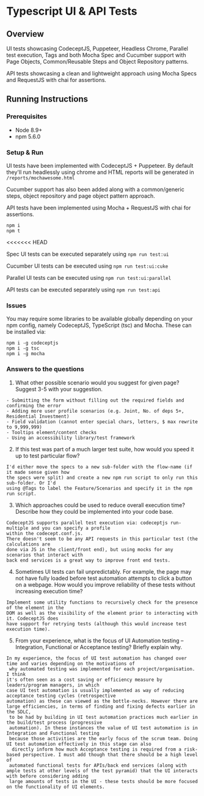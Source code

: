 # Typescript UI & API Tests

## Overview

UI tests showcasing CodeceptJS, Puppeteer, Headless Chrome, Parallel test execution, Tags and both Mocha Spec and Cucumber support with Page Objects, Common/Reusable Steps and Object Repository patterns.

API tests showcasing a clean and lightweight approach using Mocha Specs and RequestJS with chai for assertions.

## Running Instructions

### Prerequisites

- Node 8.9+
- npm 5.6.0

### Setup & Run

UI tests have been implemented with CodeceptJS + Puppeteer. By default they'll run headlessly 
using chrome and HTML reports will be generated in `/reports/mochawesome.html`

Cucumber support has also been added along with a common/generic steps, object repository and page object 
pattern approach.

API tests have been implemented using Mocha + RequestJS with chai for assertions.

```
npm i
npm t
```

<<<<<<< HEAD

Spec UI tests can be executed separately using `npm run test:ui`

Cucumber UI tests can be executed using `npm run test:ui:cuke`

Parallel UI tests can be executed using `npm run test:ui:parallel`

API tests can be executed separately using `npm run test:api`

### Issues

You may require some libraries to be available globally depending on your npm config, namely 
CodeceptJS, TypeScript (tsc) and Mocha. These can be installed via:

```
npm i -g codeceptjs
npm i -g tsc
npm i -g mocha
```

### Answers to the questions

1. What other possible scenario would you suggest for given page? Suggest 3-5 with
your suggestion.
```
- Submitting the form without filling out the required fields and confirming the error
- Adding more user profile scenarios (e.g. Joint, No. of deps 5+, Residential Investment)
- Field validation (cannot enter special chars, letters, $ max rewrite to 9,999,999)
- Tooltips element/content checks
- Using an accessibility library/test framework
```
2. If this test was part of a much larger test suite, how would you speed it up to test
particular flow?
```
I'd either move the specs to a new sub-folder with the flow-name (if it made sense given how 
the specs were split) and create a new npm run script to only run this sub-folder. Or I'd 
using @Tags to label the Feature/Scenarios and specify it in the npm run script.
```
3. Which approaches could be used to reduce overall execution time? Describe how
they could be implemented into your code base.
```
CodeceptJS supports parallel test execution via: codeceptjs run-multiple and you can specify a profile 
within the codecept.conf.js.
There doesn't seem to be any API requests in this particular test (the calculations are 
done via JS in the client/front end), but using mocks for any scenarios that interact with 
back end services is a great way to improve front end tests.
```
4. Sometimes UI tests can fail unpredictably. For example, the page may not have
fully loaded before test automation attempts to click a button on a webpage. How
would you improve reliability of these tests without increasing execution time?
```
Implement some utility functions to recursively check for the presence of the element in the 
DOM as well as the visibility of the element prior to interacting with it. CodeceptJS does 
have support for retrying tests (although this would increase test execution time).
```
5. From your experience, what is the focus of UI Automation testing – Integration,
Functional or Acceptance testing? Briefly explain why.
```
In my experience, the focus of UI test automation has changed over time and varies depending on the motivations of
 why automated testing was implemented for each project/organisation. I think 
it's often seen as a cost saving or efficiency measure by leaders/program managers, in which 
case UI test automation is usually implemented as way of reducing acceptance testing cycles (retrospective 
automation) as these can viewed as the bottle-necks. However there are large efficiencies, in terms of finding and fixing defects earlier in the SDLC,
 to be had by building in UI test automation practices much earlier in the build/test process (progressive 
 automation). In these instances the value of UI test automation is in Integration and Functional testing 
 because those activities are the early focus of the scrum team. Doing UI test automation effectively in this stage can also 
  directly inform how much Acceptance testing is required from a risk-based perspective. I must add though that there should be a high level of 
 automated functional tests for APIs/back end services (along with ample tests at other levels of the test pyramid) that the UI interacts with before considering adding 
 large amounts of tests in the UI - these tests should be more focused on the functionality of UI elements. 
```
